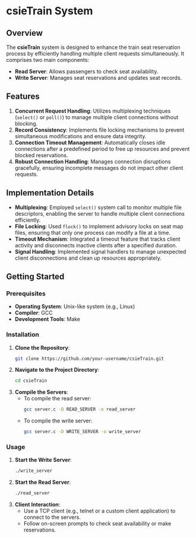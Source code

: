 # csieTrain System

## Overview

The **csieTrain** system is designed to enhance the train seat reservation process by efficiently handling multiple client requests simultaneously. It comprises two main components:

- **Read Server**: Allows passengers to check seat availability.
- **Write Server**: Manages seat reservations and updates seat records.

## Features

1. **Concurrent Request Handling**: Utilizes multiplexing techniques (`select()` or `poll()`) to manage multiple client connections without blocking.
2. **Record Consistency**: Implements file locking mechanisms to prevent simultaneous modifications and ensure data integrity.
3. **Connection Timeout Management**: Automatically closes idle connections after a predefined period to free up resources and prevent blocked reservations.
4. **Robust Connection Handling**: Manages connection disruptions gracefully, ensuring incomplete messages do not impact other client requests.

## Implementation Details

- **Multiplexing**: Employed `select()` system call to monitor multiple file descriptors, enabling the server to handle multiple client connections efficiently.
- **File Locking**: Used `flock()` to implement advisory locks on seat map files, ensuring that only one process can modify a file at a time.
- **Timeout Mechanism**: Integrated a timeout feature that tracks client activity and disconnects inactive clients after a specified duration.
- **Signal Handling**: Implemented signal handlers to manage unexpected client disconnections and clean up resources appropriately.

## Getting Started

### Prerequisites

- **Operating System**: Unix-like system (e.g., Linux)
- **Compiler**: GCC
- **Development Tools**: Make

### Installation

1. **Clone the Repository**:
   ```bash
   git clone https://github.com/your-username/csieTrain.git
   ```
2. **Navigate to the Project Directory**:
   ```bash
   cd csieTrain
   ```
3. **Compile the Servers**:
   - To compile the read server:
     ```bash
     gcc server.c -D READ_SERVER -o read_server
     ```
   - To compile the write server:
     ```bash
     gcc server.c -D WRITE_SERVER -o write_server
     ```
   
### Usage

1. **Start the Write Server**:
   ```bash
   ./write_server
   ```
3. **Start the Read Server**:
   ```bash
   ./read_server
   ```
5. **Client Interaction**:
   - Use a TCP client (e.g., telnet or a custom client application) to connect to the servers.
   - Follow on-screen prompts to check seat availability or make reservations.
